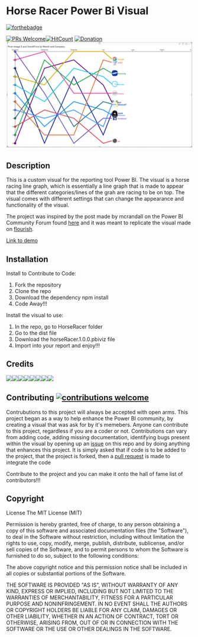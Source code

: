 # Horse Racer Power Bi Visual
[![forthebadge](https://forthebadge.com/images/badges/60-percent-of-the-time-works-every-time.svg)](https://forthebadge.com)

[![PRs Welcome](https://img.shields.io/badge/PRs-welcome-brightgreen.svg?style=shields)](http://makeapullrequest.com)[![HitCount](http://hits.dwyl.io/PesceJonathan/PowerBI-HorseRace.svg)](http://hits.dwyl.io/PesceJonathan/PowerBI-HorseRace) [![Donation](https://img.shields.io/badge/$-donate-ff69b4.svg?maxAge=2592000&amp;amp;style=flat)](https://paypal.me/JonathanPesce?locale.x=en_US)
![Overview](https://raw.githubusercontent.com/PesceJonathan/PowerBI-HorseRace/master/imagesForDemo/Overview.PNG)
## Description
This is a custom visual for the reporting tool Power BI. The visual is a horse racing line graph, which is essentially a line graph that is made to appear that the different categories/lines of the grah are racing to be on top. The visual comes with different settings that can change the appearance and functionality of the visual.

The project was inspired by the post made by mcrandall on the Power BI Community Forum found [here](https://community.powerbi.com/t5/Custom-Visuals-Ideas/Animated-Horse-Race/idi-p/637649#comments) and it was meant to replicate the visual made on [flourish](https://public.flourish.studio/visualisation/242330/).

[Link to demo](https://youtu.be/MQAskFPR0mI)

## Installation
Install to Contribute to Code:
1. Fork the repository
1.  Clone the repo
1. Download the dependency
npm install
1. Code Away!!!

Install the visual to use:
1. In the repo, go to HorseRacer folder
1. Go to the dist file
1. Download the horseRacer.1.0.0.pbiviz file
1. Import into your report and enjoy!!!

## Credits
[![](https://sourcerer.io/fame/PesceJonathan/PesceJonathan/PowerBI-HorseRace/images/0)](https://sourcerer.io/fame/PesceJonathan/PesceJonathan/PowerBI-HorseRace/links/0)[![](https://sourcerer.io/fame/PesceJonathan/PesceJonathan/PowerBI-HorseRace/images/1)](https://sourcerer.io/fame/PesceJonathan/PesceJonathan/PowerBI-HorseRace/links/1)[![](https://sourcerer.io/fame/PesceJonathan/PesceJonathan/PowerBI-HorseRace/images/2)](https://sourcerer.io/fame/PesceJonathan/PesceJonathan/PowerBI-HorseRace/links/2)[![](https://sourcerer.io/fame/PesceJonathan/PesceJonathan/PowerBI-HorseRace/images/3)](https://sourcerer.io/fame/PesceJonathan/PesceJonathan/PowerBI-HorseRace/links/3)[![](https://sourcerer.io/fame/PesceJonathan/PesceJonathan/PowerBI-HorseRace/images/4)](https://sourcerer.io/fame/PesceJonathan/PesceJonathan/PowerBI-HorseRace/links/4)[![](https://sourcerer.io/fame/PesceJonathan/PesceJonathan/PowerBI-HorseRace/images/5)](https://sourcerer.io/fame/PesceJonathan/PesceJonathan/PowerBI-HorseRace/links/5)[![](https://sourcerer.io/fame/PesceJonathan/PesceJonathan/PowerBI-HorseRace/images/6)](https://sourcerer.io/fame/PesceJonathan/PesceJonathan/PowerBI-HorseRace/links/6)[![](https://sourcerer.io/fame/PesceJonathan/PesceJonathan/PowerBI-HorseRace/images/7)](https://sourcerer.io/fame/PesceJonathan/PesceJonathan/PowerBI-HorseRace/links/7)

## Contributing [![contributions welcome](https://img.shields.io/badge/contributions-welcome-brightgreen.svg?style=flat)](https://github.com/dwyl/esta/issues)
Contrubutions to this project will always be accepted with open arms. This project began as a way to help enhance the Power BI community, by creating a visual that was ask for by it's memebers. Anyone can contribute to this project, regardless if you are a coder or not. Contributions can vary from adding code, adding missing documentation, identifying bugs present within the visual by opening up an [issue](https://help.github.com/en/github/managing-your-work-on-github/creating-an-issue) on this repo and by doing anything that enhances this project. It is simply asked that if code is to be added to the project, that the project is forked, then a [pull request](http://makeapullrequest.com/) is made to integrate the code

Contribute to the project and you can make it onto the hall of fame list of contributors!!!

## Copyright
License
The MIT License (MIT)

Permission is hereby granted, free of charge, to any person obtaining a copy of this software and associated documentation files (the "Software"), to deal in the Software without restriction, including without limitation the rights to use, copy, modify, merge, publish, distribute, sublicense, and/or sell copies of the Software, and to permit persons to whom the Software is furnished to do so, subject to the following conditions:

The above copyright notice and this permission notice shall be included in all copies or substantial portions of the Software.

THE SOFTWARE IS PROVIDED "AS IS", WITHOUT WARRANTY OF ANY KIND, EXPRESS OR IMPLIED, INCLUDING BUT NOT LIMITED TO THE WARRANTIES OF MERCHANTABILITY, FITNESS FOR A PARTICULAR PURPOSE AND NONINFRINGEMENT. IN NO EVENT SHALL THE AUTHORS OR COPYRIGHT HOLDERS BE LIABLE FOR ANY CLAIM, DAMAGES OR OTHER LIABILITY, WHETHER IN AN ACTION OF CONTRACT, TORT OR OTHERWISE, ARISING FROM, OUT OF OR IN CONNECTION WITH THE SOFTWARE OR THE USE OR OTHER DEALINGS IN THE SOFTWARE.
